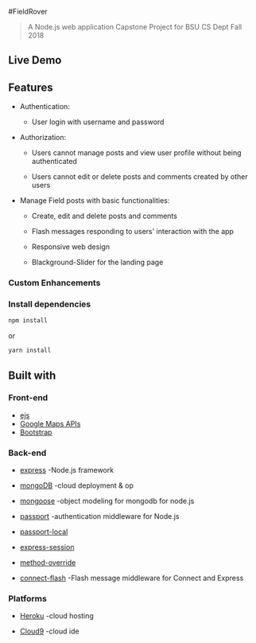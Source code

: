 #FieldRover


> A Node.js web application Capstone Project for BSU CS Dept Fall 2018

## Live Demo


## Features

* Authentication:
  
  * User login with username and password



* Authorization:

  * Users cannot manage posts and view user profile without being authenticated

  * Users cannot edit or delete posts and comments created by other users



* Manage Field posts with basic functionalities:

  * Create, edit and delete posts and comments

  * Flash messages responding to users' interaction with the app

  * Responsive web design
  
  * Blackground-Slider for the landing page

### Custom Enhancements



### Install dependencies

```sh
npm install
```

or

```sh
yarn install
```


## Built with

### Front-end

* [ejs](http://ejs.co/)
* [Google Maps APIs](https://developers.google.com/maps/)
* [Bootstrap](https://getbootstrap.com/docs/3.3/)

### Back-end

* [express](https://expressjs.com/)   -Node.js framework

* [mongoDB](https://www.mongodb.com/)	-cloud deployment & op

* [mongoose](http://mongoosejs.com/)	-object modeling for mongodb for node.js

* [passport](http://www.passportjs.org/) -authentication middleware for Node.js

* [passport-local](https://github.com/jaredhanson/passport-local#passport-local)
* [express-session](https://github.com/expressjs/session#express-session)
* [method-override](https://github.com/expressjs/method-override#method-override)

* [connect-flash](https://github.com/jaredhanson/connect-flash#connect-flash)	-Flash message middleware for Connect and Express

### Platforms

* [Heroku](https://www.heroku.com/)		-cloud hosting

* [Cloud9](https://aws.amazon.com/cloud9/?origin=c9io)  -cloud ide